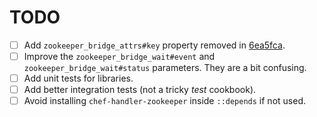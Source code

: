 TODO
====

* [ ] Add `zookeeper_bridge_attrs#key` property removed in [6ea5fca](https://github.com/onddo/zookeeper_bridge-cookbook/commit/6ea5fcaf2d492599b87680f8ee714ebaf1cc388b).
* [ ] Improve the `zookeeper_bridge_wait#event` and `zookeeper_bridge_wait#status` parameters. They are a bit confusing.
* [ ] Add unit tests for libraries.
* [ ] Add better integration tests (not a tricky *test* cookbook).
* [ ] Avoid installing `chef-handler-zookeeper` inside `::depends` if not used.
